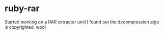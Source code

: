 ruby-rar
========

Started working on a RAR extractor until I found out the decompression algo is copyrighted. woo!
